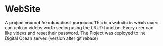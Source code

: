 # WebSite

A project created for educational purposes.
This is a website in which users can upload videos worth seeing using the CRUD function.
Every user can like videos and reset their password. 
The Project was deployed to the Digital Ocean server. (version after git rebase)
